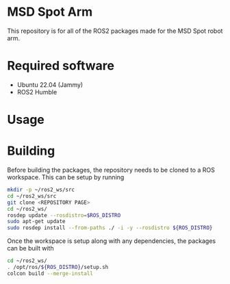 # MSD Spot Arm
This repository is for all of the ROS2 packages made for the MSD Spot robot arm. 

# Required software
- Ubuntu 22.04 (Jammy)
- ROS2 Humble

# Usage

# Building
Before building the packages, the repository needs to be cloned to a ROS workspace. This can be setup by running

```bash
mkdir -p ~/ros2_ws/src
cd ~/ros2_ws/src
git clone <REPOSITORY PAGE>
cd ~/ros2_ws/
rosdep update --rosdistro=$ROS_DISTRO
sudo apt-get update
sudo rosdep install --from-paths ./ -i -y --rosdistro ${ROS_DISTRO}
```

Once the workspace is setup along with any dependencies, the packages can be built with

```bash
cd ~/ros2_ws/
. /opt/ros/${ROS_DISTRO}/setup.sh
colcon build --merge-install
```